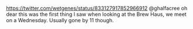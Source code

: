 https://twitter.com/wetgenes/status/833127917852966912 @ghalfacree oh dear this was the first thing I saw when looking at the Brew Haus, we meet on a Wednesday. Usually gone by 11 though. 